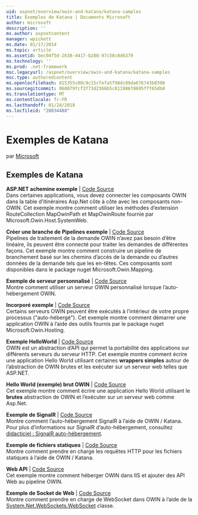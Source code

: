```yaml
---
uid: aspnet/overview/owin-and-katana/katana-samples
title: Exemples de Katana | Documents Microsoft
author: microsoft
description: ''
ms.author: aspnetcontent
manager: wpickett
ms.date: 01/17/2014
ms.topic: article
ms.assetid: bec04f5d-2638-4417-b288-97c58c8d6379
ms.technology: ''
ms.prod: .net-framework
msc.legacyurl: /aspnet/overview/owin-and-katana/katana-samples
msc.type: authoredcontent
ms.openlocfilehash: 815355c00c9c15cfefa5f98dc89da676743b0390
ms.sourcegitcommit: 060879fcf3f73d2366b5c811986f8695fff65db8
ms.translationtype: MT
ms.contentlocale: fr-FR
ms.lasthandoff: 01/24/2018
ms.locfileid: "28034488"
---
```

<a name="katana-samples"></a>Exemples de Katana
====================
par [Microsoft](https://github.com/microsoft)

## <a name="katana-samples"></a>Exemples de Katana

**ASP.NET achemine exemple** | [Code Source](http://aspnet.codeplex.com/sourcecontrol/latest#Samples/Katana/AspNetRoutes/ReadMe.txt)  
Dans certaines applications, vous devez connecter les composants OWIN dans la table d’itinéraires Asp.Net côte à côte avec les composants non-OWIN. Cet exemple montre comment utiliser les méthodes d’extension RouteCollection MapOwinPath et MapOwinRoute fournie par Microsoft.Owin.Host.SystemWeb.

**Créer une branche de Pipelines exemple** | [Code Source](http://aspnet.codeplex.com/sourcecontrol/latest#Samples/Katana/BranchingPipelines/ReadMe.txt)  
Pipelines de traitement de la demande OWIN n’avez pas besoin d’être linéaire, ils peuvent être connecté pour traiter les demandes de différentes façons. Cet exemple montre comment construire un pipeline de branchement basé sur les chemins d’accès de la demande ou d’autres données de la demande tels que les en-têtes. Ces composants sont disponibles dans le package nuget Microsoft.Owin.Mapping.

**Exemple de serveur personnalisé** | [Code Source](http://aspnet.codeplex.com/sourcecontrol/latest#Samples/Katana/CustomServer/MyCustomServer/CustomServer.cs)   
Montre comment utiliser un serveur OWIN personnalisé lorsque l’auto-hébergement OWIN.

**Incorporé exemple** | [Code Source](http://aspnet.codeplex.com/sourcecontrol/latest#Samples/Katana/Embedded/ReadMe.txt)  
Certains serveurs OWIN peuvent être exécutés à l’intérieur de votre propre processus (&quot;auto-hébergé&quot;). Cet exemple montre comment démarrer une application OWIN à l’aide des outils fournis par le package nuget Microsoft.Owin.Hosting.

**Exemple HelloWorld** | [Code Source](http://aspnet.codeplex.com/sourcecontrol/latest#Samples/Katana/HelloWorld/ReadMe.txt)  
OWIN est un abstraction d’API qui permet la portabilité des applications sur différents serveurs du serveur HTTP. Cet exemple montre comment écrire une application Hello World utilisant certaines **wrappers simples** autour de l’abstraction de OWIN brutes et les exécuter sur un serveur web telles que ASP.NET.

**Hello World (exemple) brut OWIN** | [Code Source](http://aspnet.codeplex.com/sourcecontrol/latest#Samples/Katana/HelloWorldRawOwin/ReadMe.txt)  
Cet exemple montre comment écrire une application Hello World utilisant le **brutes** abstraction de OWIN et l’exécuter sur un serveur web comme Asp.Net.

**Exemple de SignalR** | [Code Source](http://aspnet.codeplex.com/sourcecontrol/latest#Samples/Katana/SignalR/Program.cs)  
Montre comment l’auto-hébergement SignalR à l’aide de OWIN / Katana. Pour plus d’informations sur SignalR d’auto-hébergement, consultez [didacticiel : SignalR auto-hébergement](../../../signalr/overview/deployment/tutorial-signalr-self-host.md).

**Exemple de fichiers statiques** | [Code Source](http://aspnet.codeplex.com/sourcecontrol/latest#Samples/Katana/StaticFilesSample/Startup.cs)   
Montre comment prendre en charge les requêtes HTTP pour les fichiers statiques à l’aide de OWIN / Katana.

**Web API** | [Code Source](http://aspnet.codeplex.com/sourcecontrol/latest#Samples/Katana/WebApi/ReadMe.txt)   
Cet exemple montre comment héberger OWIN dans IIS et ajouter des API Web au pipeline OWIN.

**Exemple de Socket de Web** | [Code Source](http://aspnet.codeplex.com/sourcecontrol/latest#Samples/Katana/WebSocketSample/WebSocketServer/Startup.cs)   
Montre comment prendre en charge de WebSocket dans OWIN à l’aide de la [System.Net.WebSockets.WebSocket](https://msdn.microsoft.com/library/system.net.websockets.websocket(v=vs.110).aspx) classe.
